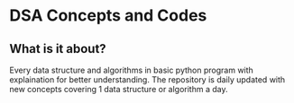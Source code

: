 <h1>DSA Concepts and Codes</h1>
<h2>What is it about?</h2>
<p2>Every data structure and algorithms in basic python program with explaination for better understanding. The repository is daily updated with new concepts covering 1 data structure or algorithm a day.</p2>
